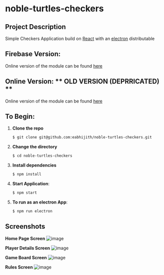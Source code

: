 # noble-turtles-checkers

## Project Description
Simple Checkers Application build on [React](https://github.com/facebook/create-react-app) with an [electron](https://github.com/electron/electron) distributable

## Firebase Version:
Online version of the module can be found [here](https://noble-turtles-checkers.web.app/home)


## Online Version: ** OLD VERSION (DEPRRICATED) **
Online version of the module can be found [here](https://noble-turtles-checkers.vercel.app/)


## To Begin:

1. **Clone the repo**

   ```sh
   $ git clone git@github.com:eabhijith/noble-turtles-checkers.git
   ```

2. **Change the directory**

   ```sh
   $ cd noble-turtles-checkers
   ```

3. **Install dependencies**

   ```sh
   $ npm install
   ```

4. **Start Application**:

   ```sh
   $ npm start
   ```

5. **To run as an electron App**:

   ```sh
   $ npm run electron
   ```
   
   
## Screenshots

**Home Page Screen**
   ![image](https://user-images.githubusercontent.com/17565188/140895822-e5abac38-0e0b-4511-a4c8-68e6369af716.png)
 

**Player Details Screen**
   ![image](https://user-images.githubusercontent.com/17565188/140895947-50461c6a-7a48-42c2-ab50-01c74f14a999.png)
   
**Game Board Screen**
   ![image](https://user-images.githubusercontent.com/17565188/140896069-c4eaa5aa-8315-4d14-98b7-07c876b41af0.png)
   
**Rules Screen**
   ![image](https://user-images.githubusercontent.com/17565188/140896195-15406319-c31a-4b37-993a-c47f82a3ee8b.png)

 

